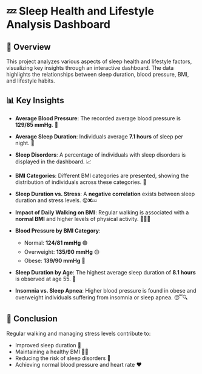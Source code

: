 # 💤 Sleep Health and Lifestyle Analysis Dashboard

## 🌟 Overview

This project analyzes various aspects of sleep health and lifestyle factors, visualizing key insights through an interactive dashboard. The data highlights the relationships between sleep duration, blood pressure, BMI, and lifestyle habits.

## 📊 Key Insights

- **Average Blood Pressure**: The recorded average blood pressure is **129/85 mmHg**. 💖
  
- **Average Sleep Duration**: Individuals average **7.1 hours** of sleep per night. 🌙
  
- **Sleep Disorders**: A percentage of individuals with sleep disorders is displayed in the dashboard. 📈
  
- **BMI Categories**: Different BMI categories are presented, showing the distribution of individuals across these categories. 📏
  
- **Sleep Duration vs. Stress**: A **negative correlation** exists between sleep duration and stress levels. 😟❌💤
  
- **Impact of Daily Walking on BMI**: Regular walking is associated with a **normal BMI** and higher levels of physical activity. 🚶‍♂️💪
  
- **Blood Pressure by BMI Category**:
  - Normal: **124/81 mmHg** 🟢
  - Overweight: **135/90 mmHg** 🟡
  - Obese: **139/90 mmHg** 🔴
  
- **Sleep Duration by Age**: The highest average sleep duration of **8.1 hours** is observed at age 55. 🎂
  
- **Insomnia vs. Sleep Apnea**: Higher blood pressure is found in obese and overweight individuals suffering from insomnia or sleep apnea. 😴🔍

## 🏁 Conclusion

Regular walking and managing stress levels contribute to:
- Improved sleep duration 🌟
- Maintaining a healthy BMI 🏋️‍♂️
- Reducing the risk of sleep disorders 🚫
- Achieving normal blood pressure and heart rate ❤️
